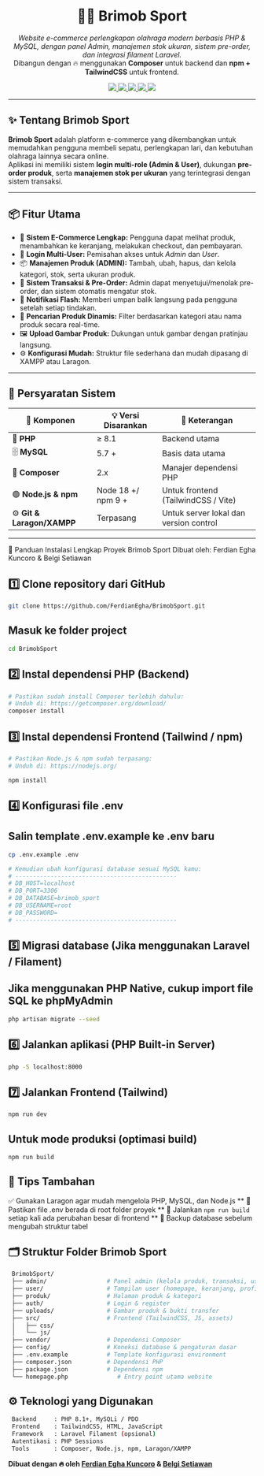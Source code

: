 <h1 align="center">🏃‍♂️ Brimob Sport</h1>

<p align="center">
  <i>Website e-commerce perlengkapan olahraga modern berbasis PHP & MySQL, dengan panel Admin, manajemen stok ukuran, sistem pre-order, dan integrasi filament Laravel.</i><br>
  Dibangun dengan 🔥 menggunakan <b>Composer</b> untuk backend dan <b>npm + TailwindCSS</b> untuk frontend.
</p>

<p align="center">
  <a href="#">
    <img src="https://img.shields.io/badge/Project-Brimob%20Sport-blue?style=flat-square">
  </a>
  <a href="#">
    <img src="https://img.shields.io/badge/PHP-8.1%2B-777BB4?style=flat-square&logo=php&logoColor=white">
  </a>
  <a href="#">
    <img src="https://img.shields.io/badge/License-MIT-green?style=flat-square">
  </a>
  <a href="#">
    <img src="https://img.shields.io/badge/Build-Passing-brightgreen?style=flat-square&logo=githubactions&logoColor=white">
  </a>
  <a href="#">
    <img src="https://img.shields.io/badge/Made%20with-PHP%20%26%20TailwindCSS-blue?style=flat-square">
  </a>
</p>

---

## ✨ Tentang Brimob Sport

**Brimob Sport** adalah platform e-commerce yang dikembangkan untuk memudahkan pengguna membeli sepatu, perlengkapan lari, dan kebutuhan olahraga lainnya secara online.  
Aplikasi ini memiliki sistem **login multi-role (Admin & User)**, dukungan **pre-order produk**, serta **manajemen stok per ukuran** yang terintegrasi dengan sistem transaksi.

---

## 📦 Fitur Utama

- 🛒 **Sistem E-Commerce Lengkap:** Pengguna dapat melihat produk, menambahkan ke keranjang, melakukan checkout, dan pembayaran.
- 👤 **Login Multi-User:** Pemisahan akses untuk *Admin* dan *User*.
- 📦 **Manajemen Produk (ADMIN):** Tambah, ubah, hapus, dan kelola kategori, stok, serta ukuran produk.
- 🧾 **Sistem Transaksi & Pre-Order:** Admin dapat menyetujui/menolak pre-order, dan sistem otomatis mengatur stok.
- 💬 **Notifikasi Flash:** Memberi umpan balik langsung pada pengguna setelah setiap tindakan.
- 🔎 **Pencarian Produk Dinamis:** Filter berdasarkan kategori atau nama produk secara real-time.
- 🖼️ **Upload Gambar Produk:** Dukungan untuk gambar dengan pratinjau langsung.
- ⚙️ **Konfigurasi Mudah:** Struktur file sederhana dan mudah dipasang di XAMPP atau Laragon.

---

## 🧩 Persyaratan Sistem

| 🧰 Komponen | 💡 Versi Disarankan | 🔗 Keterangan |
|-------------|--------------------|---------------|
| 🐘 **PHP** | ≥ 8.1 | Backend utama |
| 🗄️ **MySQL** | 5.7 + | Basis data utama |
| 🎼 **Composer** | 2.x | Manajer dependensi PHP |
| 🟢 **Node.js & npm** | Node 18 +/ npm 9 + | Untuk frontend (TailwindCSS / Vite) |
| ⚙️ **Git & Laragon/XAMPP** | Terpasang | Untuk server lokal dan version control |

---

 🚀 Panduan Instalasi Lengkap Proyek Brimob Sport
 Dibuat oleh: Ferdian Egha Kuncoro & Belgi Setiawan
 
## 1️⃣ Clone repository dari GitHub
``` bash
git clone https://github.com/FerdianEgha/BrimobSport.git
```

##  Masuk ke folder project
``` bash
cd BrimobSport
```

## 2️⃣ Instal dependensi PHP (Backend)
 ``` bash
# Pastikan sudah install Composer terlebih dahulu:
# Unduh di: https://getcomposer.org/download/
composer install
```

## 3️⃣ Instal dependensi Frontend (Tailwind / npm)
``` bash
# Pastikan Node.js & npm sudah terpasang:
# Unduh di: https://nodejs.org/

npm install
```

## 4️⃣ Konfigurasi file .env
## Salin template .env.example ke .env baru
``` bash
cp .env.example .env
```
``` bash
# Kemudian ubah konfigurasi database sesuai MySQL kamu:
# ----------------------------------------------
# DB_HOST=localhost
# DB_PORT=3306
# DB_DATABASE=brimob_sport
# DB_USERNAME=root
# DB_PASSWORD=
# ----------------------------------------------
```

## 5️⃣ Migrasi database (Jika menggunakan Laravel / Filament)
## Jika menggunakan PHP Native, cukup import file SQL ke phpMyAdmin

``` bash
php artisan migrate --seed
```

## 6️⃣ Jalankan aplikasi (PHP Built-in Server)
```bash
php -S localhost:8000
```


## 7️⃣ Jalankan Frontend (Tailwind)
 ``` bash
npm run dev
```

## Untuk mode produksi (optimasi build)

```bash
npm run build
```

## 🧠 Tips Tambahan
 ✅ Gunakan Laragon agar mudah mengelola PHP, MySQL, dan Node.js
** 🔐 Pastikan file .env berada di root folder proyek
** 🔄 Jalankan `npm run build` setiap kali ada perubahan besar di frontend
** 💾 Backup database sebelum mengubah struktur tabel

## 🗂️ Struktur Folder Brimob Sport
``` bash
 BrimobSport/
 ├── admin/                 # Panel admin (kelola produk, transaksi, user)
 ├── user/                  # Tampilan user (homepage, keranjang, profil)
 ├── produk/                # Halaman produk & kategori         
 ├── auth/                  # Login & register
 ├── uploads/               # Gambar produk & bukti transfer
 ├── src/                   # Frontend (TailwindCSS, JS, assets)
 │   ├── css/
 │   └── js/
 ├── vendor/                # Dependensi Composer
 ├── config/                # Koneksi database & pengaturan dasar
 ├── .env.example           # Template konfigurasi environment
 ├── composer.json          # Dependensi PHP
 ├── package.json           # Dependensi npm
 └── homepage.php              # Entry point utama website
```

##  ⚙️ Teknologi yang Digunakan
``` bash
 Backend     : PHP 8.1+, MySQLi / PDO
 Frontend    : TailwindCSS, HTML, JavaScript
 Framework   : Laravel Filament (opsional)
 Autentikasi : PHP Sessions
 Tools       : Composer, Node.js, npm, Laragon/XAMPP
```

**Dibuat dengan 🔥 oleh [Ferdian Egha Kuncoro](https://github.com/FGK07) & [Belgi Setiawan]()**




